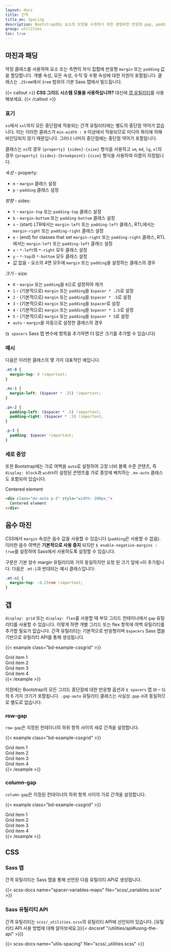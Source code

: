 ```yaml
---
layout: docs
title: 간격
title_en: Spacing
description: Bootstrap에는 요소의 모양을 수정하기 위한 광범위한 반응형 gap, padding 및 margin 유틸리티 클래스가 포함되어 있습니다.
group: utilities
toc: true
---
```


## 마진과 패딩

약칭 클래스를 사용하여 요소 또는 측면의 자식 집합에 반응형 `margin` 또는 `padding` 값을 할당합니다. 개별 속성, 모든 속성, 수직 및 수평 속성에 대한 지원이 포함됩니다. 클래스는 `.25rem`에서 `3rem` 범위의 기본 Sass 맵에서 빌드됩니다.

{{< callout >}}
**CSS 그리드 시스템 모듈을 사용하십니까?** 대신에 [갭 유틸리티](#갭)를 사용해보세요.
{{< /callout >}}

### 표기

`xs`에서 `xxl`까지 모든 중단점에 적용되는 간격 유틸리티에는 별도의 중단점 약어가 없습니다. 이는 이러한 클래스가 `min-width : 0` 이상에서 적용되므로 미디어 쿼리에 의해 바인딩되지 않기 때문입니다. 그러나 나머지 중단점에는 중단점 약어가 포함됩니다.

클래스는 `xs`의 경우 `{property} {sides}-{size}` 형식을 사용하고 `sm`, `md`, `lg`, `xl`의 경우 `{property} {sides}-{breakpoint}-{size}` 형식을 사용하여 이름이 지정됩니다.

*속성* - property:

- `m` - `margin` 클래스 설정
- `p` - `padding` 클래스 설정

*방향* - sides:

- `t` - `margin-top` 또는 `padding-top` 클래스 설정
- `b` - `margin-bottom` 또는 `padding-bottom` 클래스 설정
- `s` - (start) LTR에서는 `margin-left` 또는 `padding-left` 클래스, RTL에서는 `margin-right` 또는 `padding-right` 클래스 설정
- `e` - (end) for classes that set `margin-right` 또는 `padding-right` 클래스, RTL에서는 `margin-left` 또는 `padding-left` 클래스 설정
- `x` - `*-left`와 `*-right` 모두 클래스 설정
- `y` - `*-top`과 `*-bottom` 모두 클래스 설정
- 값 없음 - 요소의 4면 모두에 `margin` 또는 `padding`을 설정하는 클래스의 경우

*크기* - size:

- `0` - `margin` 또는 `padding`을 `0`으로 설정하여 제거
- `1` - (기본적으로) `margin` 또는 `padding`을 `$spacer * .25`로 설정
- `2` - (기본적으로) `margin` 또는 `padding`을 `$spacer * .5`로 설정
- `3` - (기본적으로) `margin` 또는 `padding`을 `$spacer`로 설정
- `4` - (기본적으로) `margin` 또는 `padding`을 `$spacer * 1.5`로 설정
- `5` - (기본적으로) `margin` 또는 `padding`을 `$spacer * 3`로 설정
- `auto` - `margin`을 자동으로 설정한 클래스의 경우

(`$ spacers` Sass 맵 변수에 항목을 추가하면 더 많은 크기를 추가할 수 있습니다)

### 예시

다음은 이러한 클래스의 몇 가지 대표적인 예입니다.

```scss
.mt-0 {
  margin-top: 0 !important;
}

.ms-1 {
  margin-left: ($spacer * .25) !important;
}

.px-2 {
  padding-left: ($spacer * .5) !important;
  padding-right: ($spacer * .5) !important;
}

.p-3 {
  padding: $spacer !important;
}
```

### 세로 중앙

또한 Bootstrap에는 가로 여백을 `auto`로 설정하여 고정 너비 블록 수준 콘텐츠, 즉 `display: block`과 `width`이 설정된 콘텐츠를 가로 중앙에 배치하는 `.mx-auto` 클래스도 포함되어 있습니다.

<div class="bd-example">
  <div class="mx-auto p-2" style="width: 200px; background-color: rgba(var(--bd-violet-rgb),.15); border: rgba(var(--bd-violet-rgb),.3) solid 1px;">
    Centered element
  </div>
</div>

```html
<div class="mx-auto p-2" style="width: 200px;">
  Centered element
</div>
```

## 음수 마진

CSS에서 `margin` 속성은 음수 값을 사용할 수 있습니다 (`padding`은 사용할 수 없음). 이러한 음수 여백은 **기본적으로 사용 중지** 되지만 `$ enable-negative-margins : true`를 설정하여 Sass에서 사용하도록 설정할 수 있습니다.

구문은 기본 양수 margin 유틸리티와 거의 동일하지만 요청 된 크기 앞에 `n`이 추가됩니다. 다음은 `.mt-1`과 반대되는 예시 클래스입니다:

```scss
.mt-n1 {
  margin-top: -0.25rem !important;
}
```

## 갭

`display: grid` 또는 `display: flex`를 사용할 때 부모 그리드 컨테이너에서 `gap` 유틸리티를 사용할 수 있습니다. 이렇게 하면 개별 그리드 또는 flex 항목에 여백 유틸리티를 추가할 필요가 없습니다. 간격 유틸리티는 기본적으로 반응형이며 `$spacers` Sass 맵을 기반으로 유틸리티 API를 통해 생성됩니다.

{{< example class="bd-example-cssgrid" >}}
<div class="grid gap-3">
  <div class="p-2 g-col-6">Grid item 1</div>
  <div class="p-2 g-col-6">Grid item 2</div>
  <div class="p-2 g-col-6">Grid item 3</div>
  <div class="p-2 g-col-6">Grid item 4</div>
</div>
{{< /example >}}

지원에는 Bootstrap의 모든 그리드 중단점에 대한 반응형 옵션과 `$ spacers` 맵 (`0` – `5`)의 6 가지 크기가 포함됩니다. `.gap-auto` 유틸리티 클래스는 사실상`.gap-0`과 동일하므로 별도로 없습니다.

### row-gap

`row-gap`은 지정된 컨테이너의 하위 항목 사이의 세로 간격을 설정합니다.

{{< example class="bd-example-cssgrid" >}}
<div class="grid gap-0 row-gap-3">
  <div class="p-2 g-col-6">Grid item 1</div>
  <div class="p-2 g-col-6">Grid item 2</div>
  <div class="p-2 g-col-6">Grid item 3</div>
  <div class="p-2 g-col-6">Grid item 4</div>
</div>
{{< /example >}}

### column-gap

`column-gap`은 지정된 컨테이너의 하위 항목 사이의 가로 간격을 설정합니다.

{{< example class="bd-example-cssgrid" >}}
<div class="grid gap-0 column-gap-3">
  <div class="p-2 g-col-6">Grid item 1</div>
  <div class="p-2 g-col-6">Grid item 2</div>
  <div class="p-2 g-col-6">Grid item 3</div>
  <div class="p-2 g-col-6">Grid item 4</div>
</div>
{{< /example >}}

## CSS

### Sass 맵

간격 유틸리티는 Sass 맵을 통해 선언된 다음 유틸리티 API로 생성됩니다.

{{< scss-docs name="spacer-variables-maps" file="scss/_variables.scss" >}}

### Sass 유틸리티 API

간격 유틸리티는 `scss/_utilities.scss`의 유틸리티 API에 선언되어 있습니다. [유틸리티 API 사용 방법에 대해 알아보세요.]({{< docsref "/utilities/api#using-the-api" >}})

{{< scss-docs name="utils-spacing" file="scss/_utilities.scss" >}}
